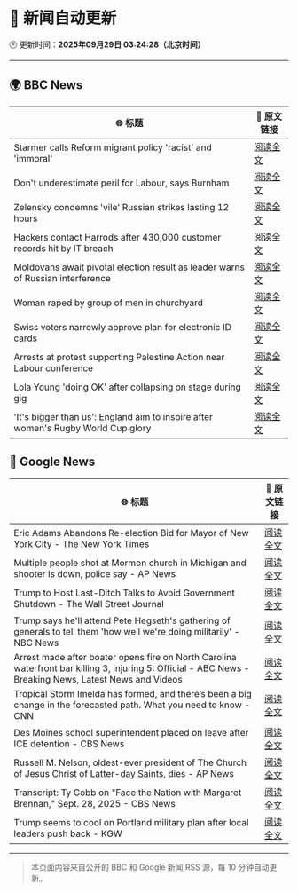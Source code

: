 # 🧠 新闻自动更新

🕒 更新时间：**2025年09月29日 03:24:28（北京时间）**

---

## 🌍 BBC News

| 🌐 标题 | 🔗 原文链接 |
|--------|-------------|
| Starmer calls Reform migrant policy 'racist' and 'immoral' | [阅读全文](https://www.bbc.com/news/articles/cj6xdw1dg4zo?at_medium=RSS&at_campaign=rss) |
| Don't underestimate peril for Labour, says Burnham | [阅读全文](https://www.bbc.com/news/articles/cn0xzpngj5xo?at_medium=RSS&at_campaign=rss) |
| Zelensky condemns 'vile' Russian strikes lasting 12 hours | [阅读全文](https://www.bbc.com/news/articles/c75qeqr5905o?at_medium=RSS&at_campaign=rss) |
| Hackers contact Harrods after 430,000 customer records hit by IT breach | [阅读全文](https://www.bbc.com/news/articles/cpq5w324pd3o?at_medium=RSS&at_campaign=rss) |
| Moldovans await pivotal election result as leader warns of Russian interference | [阅读全文](https://www.bbc.com/news/articles/cx2rdlj8ejgo?at_medium=RSS&at_campaign=rss) |
| Woman raped by group of men in churchyard | [阅读全文](https://www.bbc.com/news/articles/cly622k0jm4o?at_medium=RSS&at_campaign=rss) |
| Swiss voters narrowly approve plan for electronic ID cards | [阅读全文](https://www.bbc.com/news/articles/cdr624j16jpo?at_medium=RSS&at_campaign=rss) |
| Arrests at protest supporting Palestine Action near Labour conference | [阅读全文](https://www.bbc.com/news/articles/cx20l1257l4o?at_medium=RSS&at_campaign=rss) |
| Lola Young 'doing OK' after collapsing on stage during gig | [阅读全文](https://www.bbc.com/news/articles/cr7031gv2m8o?at_medium=RSS&at_campaign=rss) |
| 'It's bigger than us': England aim to inspire after women's Rugby World Cup glory | [阅读全文](https://www.bbc.com/sport/rugby-union/articles/cd9ygg1l48zo?at_medium=RSS&at_campaign=rss) |

## 📰 Google News

| 🌐 标题 | 🔗 原文链接 |
|--------|-------------|
| Eric Adams Abandons Re-election Bid for Mayor of New York City - The New York Times | [阅读全文](https://news.google.com/rss/articles/CBMiekFVX3lxTE50ZVd1YWhSOVFxYjE5U1ItcFNxWnhNYXU2bkFubnJ2VGhYOTNzc3RYdERiMzU1TGNuQ0RXbFBiaFdRVWpRWWo1X3Y1Z0ZWSEtGTU50OVNyUDhtNFNRbThRc1otd2RGVnpOT3dWWm1XSVJRQnY4bjdsOVRn?oc=5) |
| Multiple people shot at Mormon church in Michigan and shooter is down, police say - AP News | [阅读全文](https://news.google.com/rss/articles/CBMilgFBVV95cUxQeUJodE9TMEVOSEtvMlVjSUNkb0JIZ0ZzOUJyaUVYZGp3dDdKWjYweDh4YzJJSGVJVEVuU0ZXTUIyLTI3VDNsMUZNTTI0V3RWTEpwUURYbm9HNms4N3VNN19oSFlqbFZ2c1JESkM5Q3BUYWhadUExVG9rM0gzRjZsOE9MTlFlR1dpNFZZLTZtM21SY3VpNWc?oc=5) |
| Trump to Host Last-Ditch Talks to Avoid Government Shutdown - The Wall Street Journal | [阅读全文](https://news.google.com/rss/articles/CBMipwFBVV95cUxOTWcwYlRMNkpiYUlwald4aG9rWTRickdGX2p4TTVDSkZnT3dRLXRqNUpqUm9ZX0FwSGZYVldJcmphaUZTYmdGck16bXNoMmgycWNmMEZNcG4yZ3lyaEhFUFJ3MUJvSWxjY2JaWkVOWnU1NnJ3R0RhOTZoclJzUnJpSVhIYkpoWkRXUE0xU0ZfX3dpRDVkU2RqYk1BRG1MSTBCMzZIN0VMWQ?oc=5) |
| Trump says he'll attend Pete Hegseth's gathering of generals to tell them 'how well we're doing militarily' - NBC News | [阅读全文](https://news.google.com/rss/articles/CBMiowFBVV95cUxOYWoyTnlpMUdBYjZOZWZreWZuVzVHRTVSUGVlaGxIbGJsRjU2UmR2bWNNNGRXQ3FRcXdzNDdfRExEZjZXWmFlbC1CT0hNYVRvNzBSd3Zyd0hvNWR6Yk5ITzlidGh1clluWEVIMExTbXg5TUlNWW9KQzU0MWdhUDFxWWdwQW1fYnpXS0c3ZlRFN2g4eHI3UmlWU2NWR003RlFtTTZV0gFWQVVfeXFMTW1pRU8zMFNPYUFIdHFEQkRLQ09HZE1wWFF2YXhKNmdleDJNa0lPTkZ3alNrR1l6VHQyaDNIT28wMGNpQ0lHWU5tQWhrVll1LVIzbVBlMlE?oc=5) |
| Arrest made after boater opens fire on North Carolina waterfront bar killing 3, injuring 5: Official - ABC News - Breaking News, Latest News and Videos | [阅读全文](https://news.google.com/rss/articles/CBMijwFBVV95cUxOQzhEbVQ1cDlDaWUta3c3WjJicFJ4LU12bUY4LVl0b04wSmxBZW5DZVhUZE9MQV81TVRaTjlycy1jRlZGWDYtWHktVTMyY2FZd1FqNGRGZGRhb3B0dTNaZ1JLOW9kYzBVbElTeFphNjVNZjNVUFV6NkRwNzM0a3M4cUFFMGtISV9meHE4dFJIVdIBlAFBVV95cUxPTjF1VDR5TXFCRG5qZ3Q2VEpLOUplVWpKMGRSekExRVZYUGduMVZJelFpcTF0SGY0VFUwQnA0VHRMS3J4Y0tVNFhkME1pV1U5MGc3ai1KYk8wTU9SQmxNNnYtZnZJWmNaZWZ0UVBJbmJQaDR4Y083RTg5NnQwMkRsZ0ZqcU9JUDhzRmw2WWZoQXItZ3JG?oc=5) |
| Tropical Storm Imelda has formed, and there’s been a big change in the forecasted path. What you need to know - CNN | [阅读全文](https://news.google.com/rss/articles/CBMimAFBVV95cUxQR3ZaRXNiZWNhZ19FV0FfVUZ4dmJlMXUwZG80bmF5YkFWRDRPTDJ6blJQcF8zeXlaaXVfYVU0QkRlVnEtZlJfT2NKb0ViSXI0SzV6aUp4TU5iLTZObmlNbUkxNlI2R1ZsTmhLYnNld2pTTWtGMXc3RDg2X1Y2TVhsaXl3RDBpWW1sOTlSc2xMNHFSdkJWenN6Nw?oc=5) |
| Des Moines school superintendent placed on leave after ICE detention - CBS News | [阅读全文](https://news.google.com/rss/articles/CBMikwFBVV95cUxOY3ZkSHVMbkUwX19XVHh3ZkRwbGNFaEdadnV6ZEtvZjRDVWp2MjhFSC1haWRFU1hCMHMtLTgwTVY0MDRLYmVvZDduRE1RaXlYd0dQNTlYMVFQcUIzbjRFcVYtbEhzWkp4Q1llN1I4SHBoVU9RQ3g1RldvTk90ZTJoTVVpZThNZi1pYWFndVd6YTFBazDSAZgBQVVfeXFMTkpZbnREc1ZIZHc1MmFJTUJVVEdaU2FhbEg0bV9xZVhWN2NjTjYtWlZFSG5Eb1lIR0pGeFlfVHhOd0hUNFJ0SFZ0aEJlcWVhd0FUU1ZVSGdGb2w4SVdNbjdPUXJRMzEtUDZiR0tZNmthTXdOVEw3NGM5OEFoU0xuZ24xX0QtTGNqemhEdndsUEQwZ2NjZVR4cWo?oc=5) |
| Russell M. Nelson, oldest-ever president of The Church of Jesus Christ of Latter-day Saints, dies - AP News | [阅读全文](https://news.google.com/rss/articles/CBMipAFBVV95cUxNdWp6SWZNODdyRWtCcEZhMWFvb1UtR1JxNjJrTlJZSWVNTU9PNUY1NkhKeTNMVjhNc1JEc0JoMktRZTdRdXlZOVl6Vmp6RUFna0VUd1ZnWmFvdmRGZWV5NktaWVZ1ZzJpeDQyUTNkdk9wMWxVZW5aWDBxZVJpNXBpUmxiNWREYV94YjBjcXBZQjM2ZXVFaVM1bDhyLThtSXBlaDBoVQ?oc=5) |
| Transcript: Ty Cobb on "Face the Nation with Margaret Brennan," Sept. 28, 2025 - CBS News | [阅读全文](https://news.google.com/rss/articles/CBMingFBVV95cUxOSGI3RE9qQmhFQkdncUFDeEhBbGMyS1lKRzY4M01NYVFFTUhkS1pxTmVPbko5eHBUazdnSHdKRlk0aVVYSk1wWTAwSTU5RXRGNlhxaGFQM1JyRFMyM01YM3JVMzVyVEF5dWNndnJXbVNMUFBPRDdoTm1tOG9QX0QyWmZFRmx3N25XTUowWF9LbU5JeHR1T2QzYzlQODBwQdIBowFBVV95cUxOei1rcWNndlhwaDQxeWkzbjVocmpMSTJ4U2RnelUwMHNjanVSVzMzcTdPeFFGdVpDS2ZmenNVS2lGMVd6MnU0VE1wdVBXcEdiUzkzMWtOdDNhZUR3UFotclhsZDRoV19VeDFCYmU3N1AycWZtd2tBQ2ZQTnVxMjdsTFBDZndnQ25xMFhwdndhQ285c081WlYyYzFYbTBiUVRUMUFn?oc=5) |
| Trump seems to cool on Portland military plan after local leaders push back - KGW | [阅读全文](https://news.google.com/rss/articles/CBMixAFBVV95cUxOVjMteXJ1T2o3aE1rOFVUbUdDMjZ6end0SzgyMWVSckQ1SnRuM1lHYUcwX0xKUmVkX2x1N1NaTXVfVXJsSEdRVGJqSGdRd0FYcjRkZ1hOWHpwczB1cE1Sb1pPUzhra2FMeEpXQk0taWEwM3J0anRzbXJFZGVLam1sWE12Vmlwd0x6OG5zZG5JZlI5RUh1MHlRR3llUUdCd3VDYW1mT2I3RWFvVlFQclF1WDJhUUd3U0JrclBaanhSRGIzNFhI?oc=5) |

---
> 本页面内容来自公开的 BBC 和 Google 新闻 RSS 源，每 10 分钟自动更新。